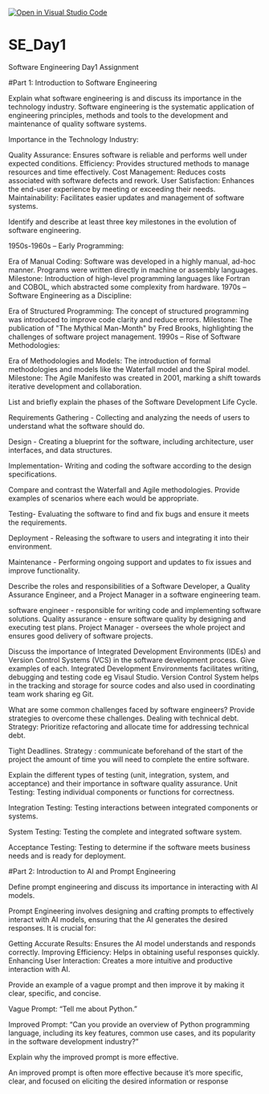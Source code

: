 [![Open in Visual Studio Code](https://classroom.github.com/assets/open-in-vscode-2e0aaae1b6195c2367325f4f02e2d04e9abb55f0b24a779b69b11b9e10269abc.svg)](https://classroom.github.com/online_ide?assignment_repo_id=15597967&assignment_repo_type=AssignmentRepo)
# SE_Day1
Software Engineering Day1 Assignment

#Part 1: Introduction to Software Engineering

Explain what software engineering is and discuss its importance in the technology industry.
Software engineering is the systematic application of engineering principles, methods and tools to the development and maintenance of quality software systems.

Importance in the Technology Industry:

Quality Assurance: Ensures software is reliable and performs well under expected conditions.
Efficiency: Provides structured methods to manage resources and time effectively.
Cost Management: Reduces costs associated with software defects and rework.
User Satisfaction: Enhances the end-user experience by meeting or exceeding their needs.
Maintainability: Facilitates easier updates and management of software systems.

Identify and describe at least three key milestones in the evolution of software engineering.

1950s-1960s – Early Programming:

Era of Manual Coding: Software was developed in a highly manual, ad-hoc manner. Programs were written directly in machine or assembly languages.
Milestone: Introduction of high-level programming languages like Fortran and COBOL, which abstracted some complexity from hardware.
1970s – Software Engineering as a Discipline:

Era of Structured Programming: The concept of structured programming was introduced to improve code clarity and reduce errors.
Milestone: The publication of "The Mythical Man-Month" by Fred Brooks, highlighting the challenges of software project management.
1990s – Rise of Software Methodologies:

Era of Methodologies and Models: The introduction of formal methodologies and models like the Waterfall model and the Spiral model.
Milestone: The Agile Manifesto was created in 2001, marking a shift towards iterative development and collaboration.

List and briefly explain the phases of the Software Development Life Cycle.

Requirements Gathering - Collecting and analyzing the needs of users to understand what the software should do.

Design - Creating a blueprint for the software, including architecture, user interfaces, and data structures.

Implementation- Writing and coding the software according to the design specifications.

Compare and contrast the Waterfall and Agile methodologies. Provide examples of scenarios where each would be appropriate.

Testing- Evaluating the software to find and fix bugs and ensure it meets the requirements.

Deployment - Releasing the software to users and integrating it into their environment.

Maintenance - Performing ongoing support and updates to fix issues and improve functionality.


Describe the roles and responsibilities of a Software Developer, a Quality Assurance Engineer, and a Project Manager in a software engineering team.

software engineer - responsible for writing code and implementing software solutions.
Quality assurance - ensure software quality by designing and executing test  plans.
Project Manager - oversees the whole project and ensures good delivery of software projects.


Discuss the importance of Integrated Development Environments (IDEs) and Version Control Systems (VCS) in the software development process. Give examples of each.
Integrated Development Environments facilitates writing, debugging and testing code eg Visaul Studio.
Version Control System helps in the tracking and storage for source codes and also used in coordinating team work sharing eg Git.


What are some common challenges faced by software engineers? Provide strategies to overcome these challenges.
 Dealing with technical debt.
Strategy: Prioritize refactoring and allocate time for addressing technical debt.

Tight Deadlines.
Strategy : communicate beforehand of the start of the project the amount of time you will need to complete the entire software.


Explain the different types of testing (unit, integration, system, and acceptance) and their importance in software quality assurance.
Unit Testing: Testing individual components or functions for correctness.

Integration Testing: Testing interactions between integrated components or systems.

System Testing: Testing the complete and integrated software system.

Acceptance Testing: Testing to determine if the software meets business needs and is ready for deployment.

#Part 2: Introduction to AI and Prompt Engineering


Define prompt engineering and discuss its importance in interacting with AI models.

Prompt Engineering involves designing and crafting prompts to effectively interact with AI models, ensuring that the AI generates the desired responses. It is crucial for:

Getting Accurate Results: Ensures the AI model understands and responds correctly.
Improving Efficiency: Helps in obtaining useful responses quickly.
Enhancing User Interaction: Creates a more intuitive and productive interaction with AI.

Provide an example of a vague prompt and then improve it by making it clear, specific, and concise.

Vague Prompt: “Tell me about Python.”

Improved Prompt: “Can you provide an overview of Python programming language, including its key features, common use cases, and its popularity in the software development industry?”

 Explain why the improved prompt is more effective.

 An improved prompt is often more effective because it’s more specific, clear, and focused on eliciting the desired information or response

